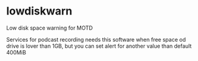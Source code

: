 # lowdiskwarn
Low disk space warning for MOTD

Services for podcast recording needs this software when free space od drive is lover than 1GB, but you can set alert for another value than default 400MiB
